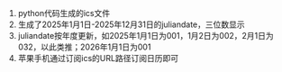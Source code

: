 1. python代码生成的ics文件
2. 生成了2025年1月1日-2025年12月31日的juliandate，三位数显示
3. juliandate按年度更新，如2025年1月1日为001，1月2日为002，2月1日为032，以此类推；2026年1月1日为001
4. 苹果手机通过订阅ics的URL路径订阅日历即可
